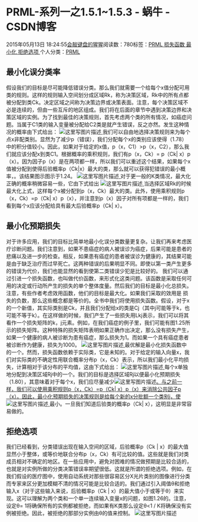 
# PRML-系列一之1.5.1~1.5.3 - 蜗牛 - CSDN博客


2015年05月13日 18:24:55[会敲键盘的猩猩](https://me.csdn.net/u010182633)阅读数：780标签：[PRML																](https://so.csdn.net/so/search/s.do?q=PRML&t=blog)[损失函数																](https://so.csdn.net/so/search/s.do?q=损失函数&t=blog)[最小化																](https://so.csdn.net/so/search/s.do?q=最小化&t=blog)[拒绝选项																](https://so.csdn.net/so/search/s.do?q=拒绝选项&t=blog)[
							](https://so.csdn.net/so/search/s.do?q=最小化&t=blog)[
																					](https://so.csdn.net/so/search/s.do?q=损失函数&t=blog)个人分类：[PRML																](https://blog.csdn.net/u010182633/article/category/3186993)
[
																								](https://so.csdn.net/so/search/s.do?q=损失函数&t=blog)
[
				](https://so.csdn.net/so/search/s.do?q=PRML&t=blog)
[
			](https://so.csdn.net/so/search/s.do?q=PRML&t=blog)

## 最小化误分类率
假设我们的目标是尽可能降低错误分类。那么我们就需要一个给每个x值分配可用类的规则。这样的规则输入空间划分成区域Rk，称为决策区域，Rk中的所有点都被分配到类Ck。决定区域之间称为决策边界或决策表面。注意，每个决策区域不必是连续的，但由一些互斥的地区组成。我们将在后面的章节中遇到决策边界和决策区域的实例。为了找到最佳的决策规则，首先考虑两个类的所有情况，如癌症问题。当属于C1类的输入变量被分配给C2类是就产生错误，反之亦然。发生这种情况的概率由下式给出：
![这里写图片描述](https://img-blog.csdn.net/20150513162039395)[ ](https://img-blog.csdn.net/20150513162039395)
我们可以自由地选择决策规则来为每个点x非配类别。显然为了减少p（错误），我们分配每个x的类别应该使得（1.78）中的积分值较小。因此，如果对于给定的x值，p（x，C1）>p（x，C2），那么我们就应该分配x到类C1。根据概率的乘积规则，我们有p（x，Ck）= p（Ck| x）p（x）。因为因子p（x）是在两项都一样，所以我们可以重述这个结果，如果每个x值被分配到使得后验概率p（Ck|x）最大的类，那么就可以获得犯错误的最小概率，。该结果图示图示于1.24。
![这里写图片描述](https://img-blog.csdn.net/20150513163609627)[ ](https://img-blog.csdn.net/20150513163609627)
对于更一般的K类情况，最大化正确的概率稍微容易一些，它由下式给出
![这里写图片描述](https://img-blog.csdn.net/20150513165453016)[ ](https://img-blog.csdn.net/20150513165453016)
当选择区域Rk的时候最大化上式，这样每个x被分配到p（x，Ck）最大的类。此外，使用乘积规则p（x，Ck）=p（Ck| x）p（x），并注意到p（x）因子对所有项都是一样的，我们看到每个x应该分配给具有最大后验概率p（Ck| x）。
[
](https://img-blog.csdn.net/20150513165453016)
## 最小化预期损失
[
](https://img-blog.csdn.net/20150513165453016)对于许多应用，我们的目标比简单地最小化误分类数量更复杂。让我们再来考虑医疗诊断问题。我们注意到，如果不患癌症的病人被误诊为癌症，后果可能是患者的悲痛以及进一步的检查。相反，如果患有癌症的患者被误诊为健康的，其结果可能是由于缺乏治疗而过早死亡。这两种错误的后果明显不同。即使以第一类产生更多的错误为代价，我们也能显然的看到使第二类错误少犯是比较好的。
我们可以通过引进一个损失函数，也叫做代价函数，来形式化这类问题。该函数是采取任何可用的决定或行动所产生的损失的单个整体度量。然后我们的目标是最小化总损失。注意，有些作者考虑效用函数，他们的目标是最大化。如果我们采取的效用是
损失的负数，那么这些概念都是等价的。全书中我们将使用损失函数。假设，对于x的一个新值，其实际类别是Ck，并且我们分配给x的类是Cj（其中j可能等于k，也可能不等于k）。在这样做的时候，我们产生了一些损失用Lkj表示，我们可以将其看作一个损失矩阵的k，j元素。例如，在我们癌症的例子里，我们可能有图1.25所示的损失矩阵。这种特殊的损失矩阵表明如果正确作出决定，那么没有损失产生，如果一个健康的病人被诊断为患有癌症，那么损失为1。而如果一个具有癌症患者被诊断作为健康，损失为1000。
![这里写图片描述](https://img-blog.csdn.net/20150513173114789)[ ](https://img-blog.csdn.net/20150513173114789)
最优解是最小化损失函数中的一个。然而，损失函数依赖于实际类，它是未知的。对于给定的输入向量x，我们对实际类的不确定性用联合概率分布p（x，Ck）表示，所以我们最小化平均损失，计算相对于该分布的平均值，这由下式给出：
![这里写图片描述](https://img-blog.csdn.net/20150513173539740)[ ](https://img-blog.csdn.net/20150513173539740)
每个x单独地分配到决策区域Rj中的一个。我们的目标是选择区域Rj以便最小化预期损失（1.80），其意味着对于每个x，我们应尽量减少![这里写图片描述](https://img-blog.csdn.net/20150513174315040)[。与之前一样，我们可以使用乘积规则p（x，Ck）=p（Ck| x）p（x）来消除公共因子p（x）。因此，最小化预期损失的决策规则是给每个新的x分批额一个类别j，使 ](https://img-blog.csdn.net/20150513174315040)
![这里写图片描述](https://img-blog.csdn.net/20150513174636969)[ ](https://img-blog.csdn.net/20150513174636969)
最小。一旦我们知道后验类的概率p（Ck| x），这明显是非常容易做的。
[
](https://img-blog.csdn.net/20150513174636969)
## 拒绝选项
[
](https://img-blog.csdn.net/20150513174636969)我们已经看到，分类错误出现在输入空间的区域，后验概率p（Ck | x）的最大值显然小于整体，或等价地联合分布p（x，Ck）有可比较的值。这些就是我们对类成员相对不确定的地区。在一些应用中，避免对困难的情况做预期是比较合适的，也就是对实例所做的分类决策错误率期望很低。这就是所谓的拒绝选项。例如，在我们假设的医疗图中，使用自动系统对那些很容易区分X光片类别的图像进行分类而专家来区分更加模糊不清的情况可能是比较合适的。我们通过引入阈值θ和拒绝输入x（对于这些输入来说，后验概率p（Ck | x）的最大值小于或等于θ）来实现。这可以理解为两个类和一个单一连续输入变量x的问题，如图1.26的。注意，设定θ= 1将确保所有的实例都被拒绝，而如果有K类那么设定θ<1 / K将确保没有实例被拒绝。因此，被拒绝的那部分实例由θ的值来控制。
![这里写图片描述](https://img-blog.csdn.net/20150513181616309)

[
](https://img-blog.csdn.net/20150513174636969)
